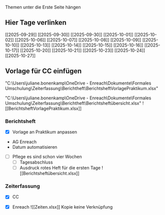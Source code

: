 Themen unter die Erste Seite hängen

## Hier Tage verlinken
[[2025-09-29]] 
[[2025-09-30]] [[2025-09-30]] [[2025-10-01]] [[2025-10-02]]
[[2025-10-06]] [[2025-10-07]] [[2025-10-08]] [[2025-10-09]] [[2025-10-10]]
[[2025-10-13]] [[2025-10-14]] [[2025-10-15]] [[2025-10-16]] [[2025-10-17]]
[[2025-10-20]] [[2025-10-21]] [[2025-10-23]] [[2025-10-24]]
[[2025-10-27]]

## Vorlage für CC einfügen
"C:\Users\juliane.bonenkamp\OneDrive - Enreach\Dokumente\Formales Umschulung\Zeiterfassung\Berichtheft\BerichtsheftVorlagePraktikum.xlsx"

"C:\Users\juliane.bonenkamp\OneDrive - Enreach\Dokumente\Formales Umschulung\Zeiterfassung\Berichtheft\Berichtsheftübersicht.xlsx"
![[BerichtsheftVorlagePraktikum.xlsx]]
### Berichtsheft
- [x] Vorlage an Praktikum anpassen
- AG Enreach
- Datum automatisieren
- [ ] Pflege es sind schon vier Wochen
	- [ ] Tagesabschluss
	- [ ] Ausdruck
rotes Heft für die ersten Tage
![[Berichtsheftübersicht.xlsx]]

### Zeiterfassung
- [x] CC
- [x] Enreach
![[Zeiten.xlsx]] Kopie keine Verknüpfung


